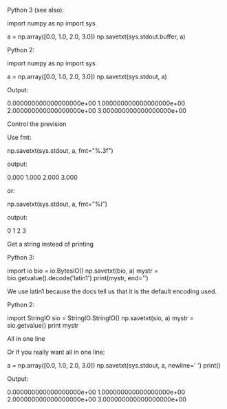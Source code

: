 Python 3 (see also):

import numpy as np
import sys

a = np.array([0.0, 1.0, 2.0, 3.0])
np.savetxt(sys.stdout.buffer, a)

Python 2:

import numpy as np
import sys

a = np.array([0.0, 1.0, 2.0, 3.0])
np.savetxt(sys.stdout, a)

Output:

0.000000000000000000e+00
1.000000000000000000e+00
2.000000000000000000e+00
3.000000000000000000e+00

Control the prevision

Use fmt:

np.savetxt(sys.stdout, a, fmt="%.3f")

output:

0.000
1.000
2.000
3.000 

or:

np.savetxt(sys.stdout, a, fmt="%i")

output:

0
1
2
3

Get a string instead of printing

Python 3:

import io
bio = io.BytesIO()
np.savetxt(bio, a)
mystr = bio.getvalue().decode('latin1')
print(mystr, end='')

We use latin1 because the docs tell us that it is the default encoding used.

Python 2:

import StringIO
sio = StringIO.StringIO()
np.savetxt(sio, a)
mystr = sio.getvalue()
print mystr

All in one line

Or if you really want all in one line:

a = np.array([0.0, 1.0, 2.0, 3.0])
np.savetxt(sys.stdout, a, newline=' ')
print()

Output:

0.000000000000000000e+00 1.000000000000000000e+00 2.000000000000000000e+00 3.000000000000000000e+00 
